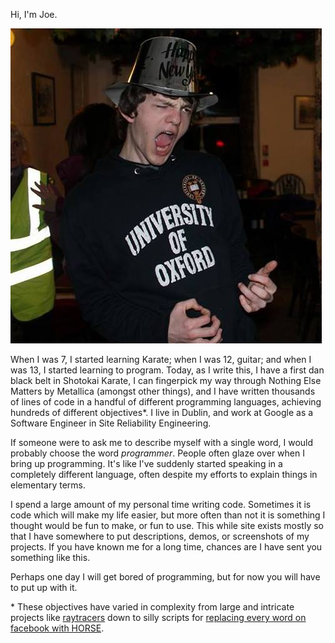 Hi, I'm Joe.

![Me](me.jpg)

When I was 7, I started learning Karate; when I was 12, guitar; and when I was
13, I started learning to program. Today, as I write this, I have a first dan
black belt in Shotokai Karate, I can fingerpick my way through Nothing Else
Matters by Metallica (amongst other things), and I have written thousands of
lines of code in a handful of different programming languages, achieving
hundreds of different objectives\*. I live in Dublin, and work at Google as
a Software Engineer in Site Reliability Engineering.

If someone were to ask me to describe myself with a single word, I would
probably choose the word *programmer*. People often glaze over when I bring up
programming. It's like I've suddenly started speaking in a completely different
language, often despite my efforts to explain things in elementary terms.

I spend a large amount of my personal time writing code. Sometimes it is code
which will make my life easier, but more often than not it is something
I thought would be fun to make, or fun to use. This while site exists mostly so
that I have somewhere to put descriptions, demos, or screenshots of my projects.
If you have known me for a long time, chances are I have sent you something like
this.

Perhaps one day I will get bored of programming, but for now you will have to
put up with it.

\* These objectives have varied in complexity from large and intricate projects
like [raytracers][1] down to silly scripts for [replacing every word on facebook
with HORSE][2].

[1]: https://github.com/Scrumplesplunge/raytracer
[2]: /5
